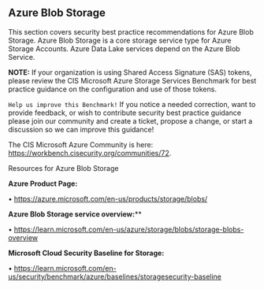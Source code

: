 ## Azure Blob Storage

This section covers security best practice recommendations for Azure Blob Storage. Azure Blob Storage is a core storage service type for Azure Storage Accounts. Azure Data Lake services depend on the Azure Blob Service.

**NOTE:** If your organization is using Shared Access Signature (SAS) tokens, please review the CIS Microsoft Azure Storage Services Benchmark for best practice guidance on the configuration and use of those tokens.

`Help us improve this Benchmark!` If you notice a needed correction, want to provide feedback, or wish to contribute security best practice guidance please join our community and create a ticket, propose a change, or start a discussion so we can improve this guidance!

The CIS Microsoft Azure Community is here: https://workbench.cisecurity.org/communities/72.

Resources for Azure Blob Storage

**Azure Product Page:**

• https://azure.microsoft.com/en-us/products/storage/blobs/

**Azure Blob Storage service overview:****

• https://learn.microsoft.com/en-us/azure/storage/blobs/storage-blobs-overview

**Microsoft Cloud Security Baseline for Storage:**

• https://learn.microsoft.com/en-us/security/benchmark/azure/baselines/storagesecurity-baseline